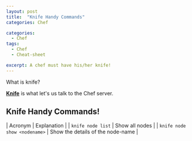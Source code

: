 ```yaml
---
layout: post
title:  "Knife Handy Commands"
categories: Chef

categories:
  - Chef
tags:
  - Chef
  - Cheat-sheet

excerpt: A chef must have his/her knife!
---
```


What is knife?

**[Knife](https://docs.chef.io/knife.html)** is what let's us talk to the Chef server.

## Knife Handy Commands!
| Acronym        | Explanation  |
| `knife node list`      | Show all nodes |
| `knife node show <nodename>`      | Show the details of the node-name |
